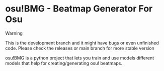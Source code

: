 # osu!BMG - Beatmap Generator For Osu

> [!WARNING]
> This is the development branch and it might have bugs or even unfinished code. Please check the releases or main branch for more stable version

osu!BMG is a python project that lets you train and use models different models that help for creating/generating osu! beatmaps.
